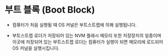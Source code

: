 # 부트 블록 (Boot Block)

- 컴퓨터가 처음 실행될 때 OS 커널은 부트스트랩에 의해 실행됩니다.

- 부트스트랩 로더가 저장되어 있는 NVM 플래시 메모리 또한 저장장치의 일종이며 이곳에 저장되어 있는 부트스트랩 로더는 컴퓨터가 실행이 되면 메모리에 로드되어 OS 커널을 실행시킵니다.